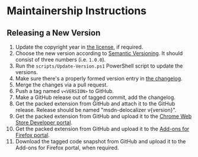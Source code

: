 Maintainership Instructions
===========================

Releasing a New Version
-----------------------

1. Update the copyright year in [the license][license], if required.
2. Choose the new version according to [Semantic Versioning][semver]. It should consist of three numbers (i.e. `1.0.0`).
3. Run the `scripts/Update-Version.ps1` PowerShell script to update the versions.
4. Make sure there's a properly formed version entry in [the changelog][changelog].
5. Merge the changes via a pull request.
6. Push a tag named `v<VERSION>` to GitHub.
7. Make a GitHub release out of tagged commit, add the changelog.
8. Get the packed extension from GitHub and attach it to the GitHub release. Release should be named "msdn-delocalizer v{version}".
9. Get the packed extension from GitHub and upload it to the [Chrome Web Store Developer portal][chrome-web-store-developer].
10. Get the packed extension from GitHub and upload it to the [Add-ons for Firefox portal][add-ons-for-firefox].
11. Download the tagged code snapshot from GitHub and upload it to the Add-ons for Firefox portal, when required.

[add-ons-for-firefox]: https://addons.mozilla.org/en-US/developers/addon/msdn-delocalizer/edit
[changelog]: ./CHANGELOG.md
[chrome-web-store-developer]: https://chrome.google.com/webstore/developer/dashboard
[license]: ./LICENSE.md
[semver]: https://semver.org/spec/v2.0.0.html
